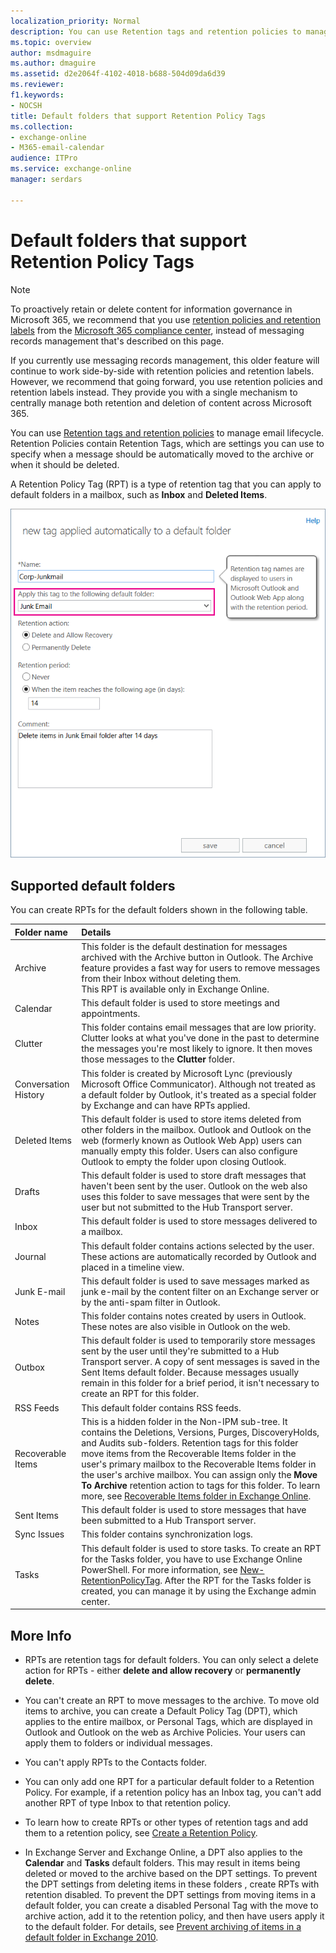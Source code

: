 ```yaml
---
localization_priority: Normal
description: You can use Retention tags and retention policies to manage email lifecycle. Retention Policies contain Retention Tags, which are settings you can use to specify when a message should be automatically moved to the archive or when it should be deleted.
ms.topic: overview
author: msdmaguire
ms.author: dmaguire
ms.assetid: d2e2064f-4102-4018-b688-504d09da6d39
ms.reviewer: 
f1.keywords:
- NOCSH
title: Default folders that support Retention Policy Tags
ms.collection: 
- exchange-online
- M365-email-calendar
audience: ITPro
ms.service: exchange-online
manager: serdars

---
```


# Default folders that support Retention Policy Tags

> [!NOTE]
> To proactively retain or delete content for information governance in Microsoft 365, we recommend that you use [retention policies and retention labels](https://docs.microsoft.com/microsoft-365/compliance/retention) from the [Microsoft 365 compliance center](https://compliance.microsoft.com), instead of messaging records management that's described on this page.
> 
> If you currently use messaging records management, this older feature will continue to work side-by-side with retention policies and retention labels. However, we recommend that going forward, you use retention policies and retention labels instead. They provide you with a single mechanism to centrally manage both retention and deletion of content across Microsoft 365.

You can use [Retention tags and retention policies](retention-tags-and-policies.md) to manage email lifecycle. Retention Policies contain Retention Tags, which are settings you can use to specify when a message should be automatically moved to the archive or when it should be deleted.

A Retention Policy Tag (RPT) is a type of retention tag that you can apply to default folders in a mailbox, such as **Inbox** and **Deleted Items**.

![Create a Retention Policy Tag (RPT)](../../media/EXO_Retention_DefaultFolders_CreateRPT.png)

## Supported default folders

You can create RPTs for the default folders shown in the following table.

|**Folder name**|**Details**|
|:-----|:-----|
|Archive|This folder is the default destination for messages archived with the Archive button in Outlook. The Archive feature provides a fast way for users to remove messages from their Inbox without deleting them. <br/> This RPT is available only in Exchange Online.|
|Calendar|This default folder is used to store meetings and appointments.|
|Clutter|This folder contains email messages that are low priority. Clutter looks at what you've done in the past to determine the messages you're most likely to ignore. It then moves those messages to the **Clutter** folder.|
|Conversation History|This folder is created by Microsoft Lync (previously Microsoft Office Communicator). Although not treated as a default folder by Outlook, it's treated as a special folder by Exchange and can have RPTs applied.|
|Deleted Items|This default folder is used to store items deleted from other folders in the mailbox. Outlook and Outlook on the web (formerly known as Outlook Web App) users can manually empty this folder. Users can also configure Outlook to empty the folder upon closing Outlook.|
|Drafts|This default folder is used to store draft messages that haven't been sent by the user. Outlook on the web also uses this folder to save messages that were sent by the user but not submitted to the Hub Transport server.|
|Inbox|This default folder is used to store messages delivered to a mailbox.|
|Journal|This default folder contains actions selected by the user. These actions are automatically recorded by Outlook and placed in a timeline view.|
|Junk E-mail|This default folder is used to save messages marked as junk e-mail by the content filter on an Exchange server or by the anti-spam filter in Outlook.|
|Notes|This folder contains notes created by users in Outlook. These notes are also visible in Outlook on the web.|
|Outbox|This default folder is used to temporarily store messages sent by the user until they're submitted to a Hub Transport server. A copy of sent messages is saved in the Sent Items default folder. Because messages usually remain in this folder for a brief period, it isn't necessary to create an RPT for this folder.|
|RSS Feeds|This default folder contains RSS feeds.|
|Recoverable Items|This is a hidden folder in the Non-IPM sub-tree. It contains the Deletions, Versions, Purges, DiscoveryHolds, and Audits sub-folders. Retention tags for this folder move items from the Recoverable Items folder in the user's primary mailbox to the Recoverable Items folder in the user's archive mailbox. You can assign only the **Move To Archive** retention action to tags for this folder. To learn more, see [Recoverable Items folder in Exchange Online](../recoverable-items-folder/recoverable-items-folder.md).|
|Sent Items|This default folder is used to store messages that have been submitted to a Hub Transport server.|
|Sync Issues|This folder contains synchronization logs.|
|Tasks|This default folder is used to store tasks. To create an RPT for the Tasks folder, you have to use Exchange Online PowerShell. For more information, see [New-RetentionPolicyTag](https://docs.microsoft.com/powershell/module/exchange/new-retentionpolicytag). After the RPT for the Tasks folder is created, you can manage it by using the Exchange admin center.|

## More Info

- RPTs are retention tags for default folders. You can only select a delete action for RPTs - either **delete and allow recovery** or **permanently delete**.

- You can't create an RPT to move messages to the archive. To move old items to archive, you can create a Default Policy Tag (DPT), which applies to the entire mailbox, or Personal Tags, which are displayed in Outlook and Outlook on the web as Archive Policies. Your users can apply them to folders or individual messages.

- You can't apply RPTs to the Contacts folder.

- You can only add one RPT for a particular default folder to a Retention Policy. For example, if a retention policy has an Inbox tag, you can't add another RPT of type Inbox to that retention policy.

- To learn how to create RPTs or other types of retention tags and add them to a retention policy, see [Create a Retention Policy](create-a-retention-policy.md).

- In Exchange Server and Exchange Online, a DPT also applies to the **Calendar** and **Tasks** default folders. This may result in items being deleted or moved to the archive based on the DPT settings. To prevent the DPT settings from deleting items in these folders , create RPTs with retention disabled. To prevent the DPT settings from moving items in a default folder, you can create a disabled Personal Tag with the move to archive action, add it to the retention policy, and then have users apply it to the default folder. For details, see [Prevent archiving of items in a default folder in Exchange 2010](https://techcommunity.microsoft.com/t5/exchange-team-blog/prevent-archiving-of-items-in-a-default-folder-in-exchange-2010/ba-p/603444).
